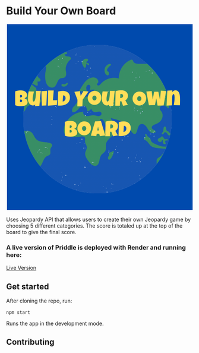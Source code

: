 # Build Your Own Board

<p align="center">
<img src="image/BuildYourOwnBoard (1).png" alt="Build Your Own Board" />
</p>

Uses Jeopardy API that allows users to create their own Jeopardy game by choosing 5 different categories. The score is totaled up at the top of the board to give the final score.

### A live version of Priddle is deployed with Render and running here:

[Live Version](https://zoej0504.github.io/Build-Your-Own-Board/)


## Get started

After cloning the repo, run:

```
npm start 
```

Runs the app in the development mode. 


## Contributing


